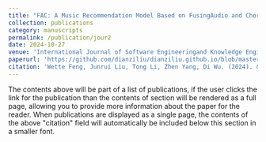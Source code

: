 ```yaml
---
title: "FAC: A Music Recommendation Model Based on FusingAudio and Chord Features (115"
collection: publications
category: manuscripts
permalink: /publication/jour2
date: 2024-10-27
venue: 'International Journal of Software Engineeringand Knowledge Engineer (IJSEKE, CCF C)'
paperurl: 'https://github.com/dianziliu/dianziliu.github.io/blob/master/files/[2][IJSEKE'22]FAC A Music Recommendation Model Based on Fusing'
citation: 'Wette Feng, Junrui Liu, Tong Li, Zhen Yang, Di Wu. (2024). &quot;FAC: A Music Recommendation Model Based on FusingAudio and Chord Features (115.&quot; <i>International Journal of Software Engineeringand Knowledge Engineer</i>. Vol. 32, Nos. 11 & 12 (2022) 1753–1770.'
---
```

The contents above will be part of a list of publications, if the user clicks the link for the publication than the contents of section will be rendered as a full page, allowing you to provide more information about the paper for the reader. When publications are displayed as a single page, the contents of the above "citation" field will automatically be included below this section in a smaller font.
